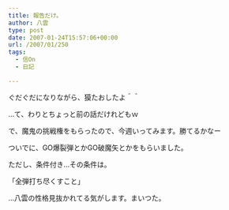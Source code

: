 ```yaml
---
title: 報告だけ。
author: 八雲
type: post
date: 2007-01-24T15:57:06+00:00
url: /2007/01/250
tags:
  - 信On
  - 日記

---
```

ぐだぐだになりながら、獏たおしたよ＾＾
  
…て、わりとちょっと前の話だけれどもｗ

で、魔鬼の挑戦権をもらったので、今週いってみます。勝てるかなー

ついでに、GO爆裂弾とかGO破魔矢とかをもらいました。
  
ただし、条件付き…その条件は。
  
「全弾打ち尽くすこと」
  
…八雲の性格見抜かれてる気がします。まいつた。
